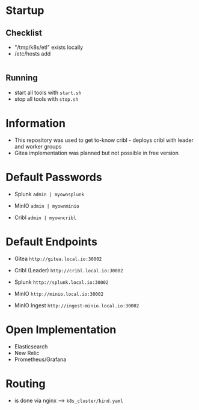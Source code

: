 # Startup
## Checklist
- "/tmp/k8s/etl" exists locally 
- /etc/hosts add
<pre>
</pre>

## Running
- start all tools with `start.sh`
- stop all tools with `stop.sh`

# Information
- This repository was used to get to-know cribl - deploys cribl with leader and worker groups
- Gitea implementation was planned but not possible in free version

# Default Passwords
- Splunk
`admin | myownsplunk`

- MinIO
`admin | myownminio`

- Cribl
`admin | myowncribl`

# Default Endpoints
- Gitea
`http://gitea.local.io:30002`

- Cribl (Leader)
`http://cribl.local.io:30002`

- Splunk
 `http://splunk.local.io:30002`

- MinIO
  `http://minio.local.io:30002`

- MinIO Ingest
  `http://ingest-minio.local.io:30002`

# Open Implementation
- Elasticsearch
- New Relic
- Prometheus/Grafana

# Routing
- is done via nginx --> `k8s_cluster/kind.yaml`
